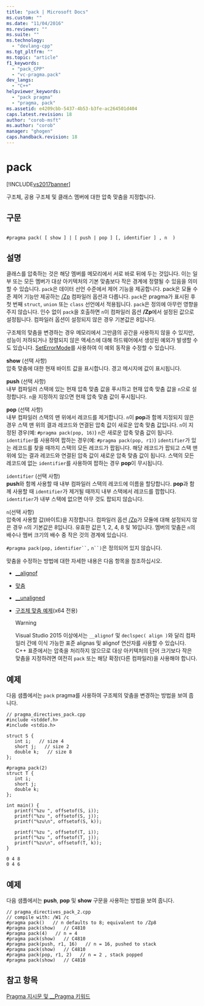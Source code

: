 ```yaml
---
title: "pack | Microsoft Docs"
ms.custom: ""
ms.date: "11/04/2016"
ms.reviewer: ""
ms.suite: ""
ms.technology: 
  - "devlang-cpp"
ms.tgt_pltfrm: ""
ms.topic: "article"
f1_keywords: 
  - "pack_CPP"
  - "vc-pragma.pack"
dev_langs: 
  - "C++"
helpviewer_keywords: 
  - "pack pragma"
  - "pragma, pack"
ms.assetid: e4209cbb-5437-4b53-b3fe-ac264501d404
caps.latest.revision: 18
author: "corob-msft"
ms.author: "corob"
manager: "ghogen"
caps.handback.revision: 18
---
```

# pack
[!INCLUDE[vs2017banner](../assembler/inline/includes/vs2017banner.md)]

구조체, 공용 구조체 및 클래스 멤버에 대한 압축 맞춤을 지정합니다.  
  
## 구문  
  
```  
  
#pragma pack( [ show ] | [ push | pop ] [, identifier ] , n  )  
```  
  
## 설명  
 클래스를 압축하는 것은 해당 멤버를 메모리에서 서로 바로 뒤에 두는 것입니다. 이는 일부 또는 모든 멤버가 대상 아키텍처의 기본 맞춤보다 작은 경계에 정렬될 수 있음을 의미할 수 있습니다.  `pack`은 데이터 선언 수준에서 제어 기능을 제공합니다.  pack은 모듈 수준 제어 기능만 제공하는 [\/Zp](../build/reference/zp-struct-member-alignment.md) 컴파일러 옵션과 다릅니다.  `pack`은 pragma가 표시된 후 첫 번째 `struct`, `union` 또는 `class` 선언에서 적용됩니다.  `pack`은 정의에 아무런 영향을 주지 않습니다.  인수 없이 `pack`을 호출하면 `n`이 컴파일러 옵션 **\/Zp**에서 설정된 값으로 설정됩니다.  컴파일러 옵션이 설정되지 않은 경우 기본값은 8입니다.  
  
 구조체의 맞춤을 변경하는 경우 메모리에서 그만큼의 공간을 사용하지 않을 수 있지만, 성능이 저하되거나 정렬되지 않은 액세스에 대해 하드웨어에서 생성된 예외가 발생할 수도 있습니다.  [SetErrorMode](http://msdn.microsoft.com/library/windows/desktop/ms680621)를 사용하여 이 예외 동작을 수정할 수 있습니다.  
  
 **show** \(선택 사항\)  
 압축 맞춤에 대한 현재 바이트 값을 표시합니다.  경고 메시지에 값이 표시됩니다.  
  
 **push** \(선택 사항\)  
 내부 컴파일러 스택에 있는 현재 압축 맞춤 값을 푸시하고 현재 압축 맞춤 값을 `n`으로 설정합니다.  `n`을 지정하지 않으면 현재 압축 맞춤 값이 푸시됩니다.  
  
 **pop** \(선택 사항\)  
 내부 컴파일러 스택의 맨 위에서 레코드를 제거합니다.  `n`이 **pop**과 함께 지정되지 않은 경우 스택 맨 위의 결과 레코드와 연결된 압축 값이 새로운 압축 맞춤 값입니다.  `n`이 지정된 경우\(예: `#pragma pack(pop, 16)`\) `n`은 새로운 압축 맞춤 값이 됩니다.  `identifier`를 사용하여 팝하는 경우\(예: `#pragma pack(pop, r1)`\) `identifier`가 있는 레코드를 찾을 때까지 스택의 모든 레코드가 팝됩니다.  해당 레코드가 팝되고 스택 맨 위에 있는 결과 레코드와 연결된 압축 값이 새로운 압축 맞춤 값이 됩니다.  스택의 모든 레코드에 없는 `identifier`를 사용하여 팝하는 경우 **pop**이 무시됩니다.  
  
 `identifier` \(선택 사항\)  
 **push**와 함께 사용할 때 내부 컴파일러 스택의 레코드에 이름을 할당합니다.  **pop**과 함께 사용할 때 `identifier`가 제거될 때까지 내부 스택에서 레코드를 팝합니다. `identifier`가 내부 스택에 없으면 아무 것도 팝되지 않습니다.  
  
 `n`\(선택 사항\)  
 압축에 사용할 값\(바이트\)을 지정합니다.  컴파일러 옵션 [\/Zp](../build/reference/zp-struct-member-alignment.md)가 모듈에 대해 설정되지 않은 경우 `n`의 기본값은 8입니다.  유효한 값은 1, 2, 4, 8 및 16입니다.  멤버의 맞춤은 `n`의 배수나 멤버 크기의 배수 중 작은 것의 경계에 있습니다.  
  
 `#pragma pack(pop,` `identifier``,` `n``)`은 정의되어 있지 않습니다.  
  
 맞춤을 수정하는 방법에 대한 자세한 내용은 다음 항목을 참조하십시오.  
  
-   [\_\_alignof](../cpp/alignof-operator.md)  
  
-   [맞춤](../cpp/align-cpp.md)  
  
-   [\_\_unaligned](../cpp/unaligned.md)  
  
-   [구조체 맞춤 예제](../build/examples-of-structure-alignment.md)\(x64 전용\)  
  
    > [!WARNING]
    >  Visual Studio 2015 이상에서는 `__alignof` 및 `declspec( align )`와 달리 컴파일러 간에 이식 가능한 표준 alignas 및 alignof 연산자를 사용할 수 있습니다.  C\+\+ 표준에서는 압축을 처리하지 않으므로 대상 아키텍처의 단어 크기보다 작은 맞춤을 지정하려면 여전히 `pack` 또는 해당 확장\(다른 컴파일러\)을 사용해야 합니다.  
  
## 예제  
 다음 샘플에서는 `pack` pragma를 사용하여 구조체의 맞춤을 변경하는 방법을 보여 줍니다.  
  
```  
// pragma_directives_pack.cpp  
#include <stddef.h>  
#include <stdio.h>  
  
struct S {  
   int i;   // size 4  
   short j;   // size 2  
   double k;   // size 8  
};  
  
#pragma pack(2)  
struct T {  
   int i;  
   short j;  
   double k;  
};  
  
int main() {  
   printf("%zu ", offsetof(S, i));  
   printf("%zu ", offsetof(S, j));  
   printf("%zu\n", offsetof(S, k));  
  
   printf("%zu ", offsetof(T, i));  
   printf("%zu ", offsetof(T, j));  
   printf("%zu\n", offsetof(T, k));  
}  
```  
  
```  
0 4 8  
0 4 6  
```  
  
## 예제  
 다음 샘플에서는 **push**, **pop** 및 **show** 구문을 사용하는 방법을 보여 줍니다.  
  
```  
// pragma_directives_pack_2.cpp  
// compile with: /W1 /c  
#pragma pack()   // n defaults to 8; equivalent to /Zp8  
#pragma pack(show)   // C4810  
#pragma pack(4)   // n = 4  
#pragma pack(show)   // C4810  
#pragma pack(push, r1, 16)   // n = 16, pushed to stack  
#pragma pack(show)   // C4810  
#pragma pack(pop, r1, 2)   // n = 2 , stack popped  
#pragma pack(show)   // C4810  
```  
  
## 참고 항목  
 [Pragma 지시문 및 \_\_Pragma 키워드](../preprocessor/pragma-directives-and-the-pragma-keyword.md)